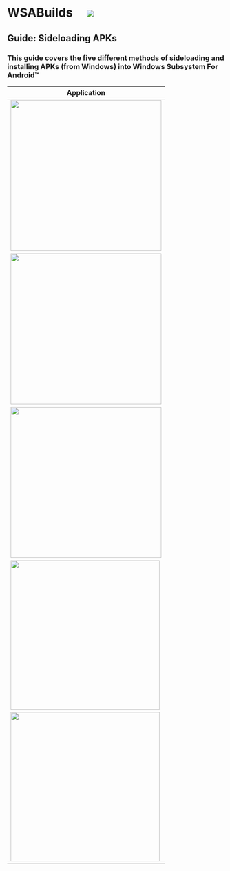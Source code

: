 # WSABuilds &nbsp; &nbsp; <img src="https://img.shields.io/github/downloads/MustardChef/WSABuilds/total?label=Total%20Downloads&style=for-the-badge"/> &nbsp; 


## Guide: Sideloading APKs

### This guide covers the five different methods of sideloading and installing APKs (from Windows) into Windows Subsystem For Android™

|Application|
|-----------|
|[<img src="https://github-production-user-asset-6210df.s3.amazonaws.com/44692189/243088634-38def9fd-e9e0-48da-90d2-85988bb79c6a.png" style="width: 350px;" style="float: left;"/>](https://github.com/MustardChef/WSABuilds/blob/master/Documentation/Usage%20Guides/Sideloading%20Guides/WSAFiles.md)|
|[<img src="https://user-images.githubusercontent.com/68516357/226143645-0a0ff0df-00f4-4d69-a257-1ffbee039f36.png" style="width: 350px;" style="float: left;"/>](https://github.com/MustardChef/WSABuilds/blob/master/Documentation/Usage%20Guides/Sideloading%20Guides/WSA-Sideloader.md)|
|[<img src="https://user-images.githubusercontent.com/68516357/226144462-25e8ba07-9f5b-424b-9ecf-b973e8f396b2.png" style="width: 350px;" style="float: left;"/>](https://github.com/MustardChef/WSABuilds/blob/master/Documentation/Usage%20Guides/Sideloading%20Guides/WSAPacman.md)|
|[<img src="https://user-images.githubusercontent.com/68516357/228315858-1f76e13f-be5a-49c9-8e72-1417b9d6796b.png" style="width: 346px;" style="float: left;"/>](https://github.com/Paving-Base/APK-Installer/blob/main/README.en-US.md)|
|[<img src="https://user-images.githubusercontent.com/68516357/226143960-70ba58b6-7339-48c8-9f25-602e7236eaf5.png" style="width: 346px;" style="float: left;"/>](https://github.com/MustardChef/WSABuilds/blob/master/Documentation/Usage%20Guides/Sideloading%20Guides/ADB-Sideloading.md)|
